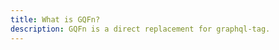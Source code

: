 ```yaml
---
title: What is GQFn?
description: GQFn is a direct replacement for graphql-tag.
---
```


<!-- WIP -->
